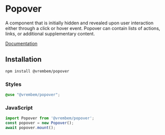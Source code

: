 # Popover

A component that is initially hidden and revealed upon user interaction either through a click or hover event. Popover can contain lists of actions, links, or additional supplementary content.

[Documentation](https://vrembem.com/packages/popover)

## Installation

```sh
npm install @vrembem/popover
```

### Styles

```scss
@use "@vrembem/popover";
```

### JavaScript

```js
import Popover from '@vrembem/popover';
const popover = new Popover();
await popover.mount();
```
